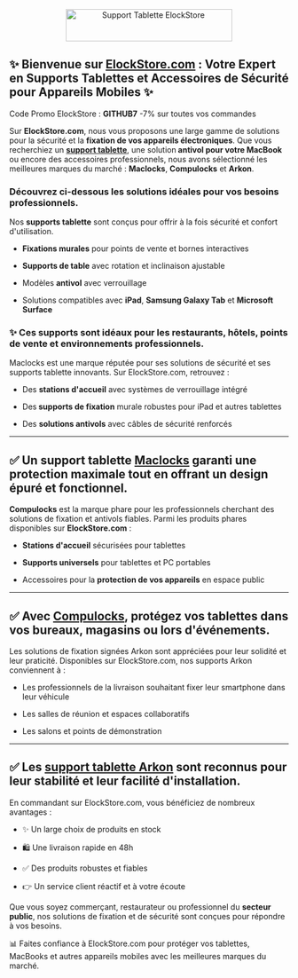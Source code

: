 <center><a title="ElockStore.com" href="https://www.ElockStore.com"><img title="Support Tablette ElockStore" src="https://www.elockstore.com/img/elockstore-logo-1675524908.jpg" alt="Support Tablette ElockStore" width="300" height="58" /></a></center>
<h2 data-pm-slice="1 1 []">✨ Bienvenue sur <a title="ElockStore.com" href="https://www.ElockStore.com">ElockStore.com</a> : Votre Expert en Supports Tablettes et Accessoires de S&eacute;curit&eacute; pour Appareils Mobiles ✨</h2>
<p>Code Promo ElockStore : <strong>GITHUB7</strong> -7% sur toutes vos commandes</p>
<p>Sur <strong>ElockStore.com</strong>, nous vous proposons une large gamme de solutions pour la s&eacute;curit&eacute; et la <strong>fixation de vos appareils &eacute;lectroniques</strong>. Que vous recherchiez un <a href="https://www.elockstore.com/299-support-tablette"><strong>support tablette</strong></a>, une solution<strong> antivol pour votre MacBook</strong> ou encore des accessoires professionnels, nous avons s&eacute;lectionn&eacute; les meilleures marques du march&eacute; : <strong>Maclocks</strong>, <strong>Compulocks</strong> et <strong>Arkon</strong>.</p>
<h3>D&eacute;couvrez ci-dessous les solutions id&eacute;ales pour vos besoins professionnels.</h3>
<p>Nos <strong>supports tablette</strong> sont con&ccedil;us pour offrir &agrave; la fois s&eacute;curit&eacute; et confort d'utilisation.</p>
<ul data-spread="false">
<li>
<p><strong>Fixations murales</strong> pour points de vente et bornes interactives</p>
</li>
<li>
<p><strong>Supports de table</strong> avec rotation et inclinaison ajustable</p>
</li>
<li>
<p>Mod&egrave;les <strong>antivol</strong> avec verrouillage</p>
</li>
<li>
<p>Solutions compatibles avec <strong>iPad</strong>, <strong>Samsung Galaxy Tab</strong> et <strong>Microsoft Surface</strong></p>
</li>
</ul>
<h3>✨ Ces supports sont id&eacute;aux pour les restaurants, h&ocirc;tels, points de vente et environnements professionnels.</h3>
<p>Maclocks est une marque r&eacute;put&eacute;e pour ses solutions de s&eacute;curit&eacute; et ses supports tablette innovants. Sur ElockStore.com, retrouvez :</p>
<ul data-spread="false">
<li>
<p>Des <strong>stations d'accueil</strong> avec syst&egrave;mes de verrouillage int&eacute;gr&eacute;</p>
</li>
<li>
<p>Des<strong> supports de fixation</strong> murale robustes pour iPad et autres tablettes</p>
</li>
<li>
<p>Des <strong>solutions antivols</strong> avec c&acirc;bles de s&eacute;curit&eacute; renforc&eacute;s</p>
</li>
</ul>
<hr />
<h2>✅ Un support tablette <a href="https://www.ElockStore.com">Maclocks</a> garanti une protection maximale tout en offrant un design &eacute;pur&eacute; et fonctionnel.</h2>
<p><strong>Compulocks</strong> est la marque phare pour les professionnels cherchant des solutions de fixation et antivols fiables. Parmi les produits phares disponibles sur <strong>ElockStore.com</strong> :</p>
<ul data-spread="false">
<li>
<p><strong>Stations d'accueil</strong> s&eacute;curis&eacute;es pour tablettes</p>
</li>
<li>
<p><strong>Supports universels</strong> pour tablettes et PC portables</p>
</li>
<li>
<p>Accessoires pour la <strong>protection de vos appareils</strong> en espace public</p>
</li>
</ul>
<hr />
<h2>✅ Avec <a href="https://www.ElockStore.com">Compulocks</a>, prot&eacute;gez vos tablettes dans vos bureaux, magasins ou lors d'&eacute;v&eacute;nements.</h2>
<p>Les solutions de fixation sign&eacute;es Arkon sont appr&eacute;ci&eacute;es pour leur solidit&eacute; et leur praticit&eacute;. Disponibles sur ElockStore.com, nos supports Arkon conviennent &agrave; :</p>
<ul data-spread="false">
<li>
<p>Les professionnels de la livraison souhaitant fixer leur smartphone dans leur v&eacute;hicule</p>
</li>
<li>
<p>Les salles de r&eacute;union et espaces collaboratifs</p>
</li>
<li>
<p>Les salons et points de d&eacute;monstration</p>
</li>
</ul>
<hr />
<h2>✅ Les <a href="https://www.ElockStore.com">support tablette Arkon</a> sont reconnus pour leur stabilit&eacute; et leur facilit&eacute; d'installation.</h2>
<p>En commandant sur ElockStore.com, vous b&eacute;n&eacute;ficiez de nombreux avantages :</p>
<ul data-spread="false">
<li>
<p>✨ Un large choix de produits en stock</p>
</li>
<li>
<p>🛍️ Une livraison rapide en 48h</p>
</li>
<li>
<p>✅ Des produits robustes et fiables</p>
</li>
<li>
<p>👉 Un service client r&eacute;actif et &agrave; votre &eacute;coute</p>
</li>
</ul>
<p>Que vous soyez commer&ccedil;ant, restaurateur ou professionnel du <strong>secteur public</strong>, nos solutions de fixation et de s&eacute;curit&eacute; sont con&ccedil;ues pour r&eacute;pondre &agrave; vos besoins.</p>
<p>📊 Faites confiance &agrave; ElockStore.com pour prot&eacute;ger vos tablettes, MacBooks et autres appareils mobiles avec les meilleures marques du march&eacute;.</p>
<p>&nbsp;</p>
